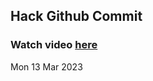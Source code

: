 
 ## Hack Github Commit 
 ### Watch video <a href="https://www.youtube.com">here</a> 
 Mon 13 Mar 2023 
